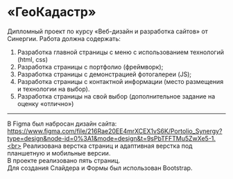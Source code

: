 # «ГеоКадастр»
Дипломный проект по курсу «Веб-дизайн и разработка сайтов» от Синергии.
Работа должна содержать: 
1. Разработка главной страницы с меню с использованием технологий (html, css)
2. Разработка страницы с портфолио (фреймворк);
3. Разработка страницы с демонстрацией фотогалереи (JS);
4. Разработка страницы с контактной информации (место размещения и технологии на выбор).
5. Разработка страницы на свой выбор (дополнительное задание на оценку «отлично»)
---------------------------------------------------------------------------------------
В Figma был набросан дизайн сайта:<br>
https://www.figma.com/file/216Rae20EE4mrXCEX1vS6K/Portolio_Synergy?type=design&node-id=0%3A1&mode=design&t=9sPbTFFTMu5ZwXe5-1.<br>
Реализована верстка страниц и адаптивная верстка под планшетную и мобильные версии.<br>
В проекте реализовано пять страниц.<br>
Для создания Слайдера и Формы был использован Bootstrap.<br>
